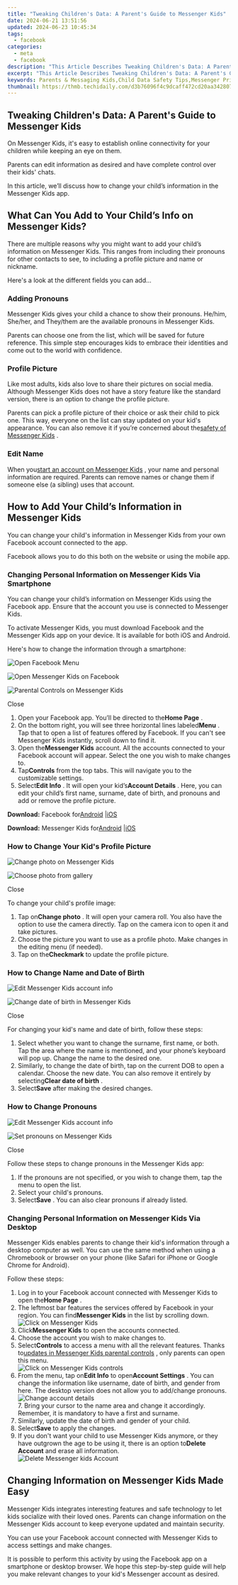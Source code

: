 ```yaml
---
title: "Tweaking Children's Data: A Parent's Guide to Messenger Kids"
date: 2024-06-21 13:51:56
updated: 2024-06-23 10:45:34
tags:
  - facebook
categories:
  - meta
  - facebook
description: "This Article Describes Tweaking Children's Data: A Parent's Guide to Messenger Kids"
excerpt: "This Article Describes Tweaking Children's Data: A Parent's Guide to Messenger Kids"
keywords: Parents & Messaging Kids,Child Data Safety Tips,Messenger Privacy for Children,Guarding Kids Online Data,Safe Messaging Apps for Kids,Protecting Kids' Online Privacy,Parental Guide to Kids' Messaging
thumbnail: https://thmb.techidaily.com/d3b76096f4c9dcaff472cd20aa342807816191e8da2710c62b22806e55635c8b.jpg
---
```


## Tweaking Children's Data: A Parent's Guide to Messenger Kids

 On Messenger Kids, it's easy to establish online connectivity for your children while keeping an eye on them.

 Parents can edit information as desired and have complete control over their kids' chats.

 In this article, we’ll discuss how to change your child’s information in the Messenger Kids app.

## What Can You Add to Your Child’s Info on Messenger Kids?

 There are multiple reasons why you might want to add your child’s information on Messenger Kids. This ranges from including their pronouns for other contacts to see, to including a profile picture and name or nickname.

Here's a look at the different fields you can add...

### Adding Pronouns

 Messenger Kids gives your child a chance to show their pronouns. He/him, She/her, and They/them are the available pronouns in Messenger Kids.

 Parents can choose one from the list, which will be saved for future reference. This simple step encourages kids to embrace their identities and come out to the world with confidence.

### Profile Picture

 Like most adults, kids also love to share their pictures on social media. Although Messenger Kids does not have a story feature like the standard version, there is an option to change the profile picture.

 Parents can pick a profile picture of their choice or ask their child to pick one. This way, everyone on the list can stay updated on your kid's appearance. You can also remove it if you’re concerned about the[safety of Messenger Kids](https://www.makeuseof.com/is-messenger-kids-safe-children/) .

### Edit Name

 When you[start an account on Messenger Kids](https://www.makeuseof.com/learn-to-use-facebook-messenger-kids/) , your name and personal information are required. Parents can remove names or change them if someone else (a sibling) uses that account.

## How to Add Your Child’s Information in Messenger Kids

 You can change your child's information in Messenger Kids from your own Facebook account connected to the app.

 Facebook allows you to do this both on the website or using the mobile app.

### Changing Personal Information on Messenger Kids Via Smartphone

 You can change your child’s information on Messenger Kids using the Facebook app. Ensure that the account you use is connected to Messenger Kids.

 To activate Messenger Kids, you must download Facebook and the Messenger Kids app on your device. It is available for both iOS and Android.

Here's how to change the information through a smartphone:

![Open Facebook Menu](https://static1.makeuseofimages.com/wordpress/wp-content/uploads/2022/06/Open-Facebook-Menu-1.jpg)

![Open Messenger Kids on Facebook](https://static1.makeuseofimages.com/wordpress/wp-content/uploads/2022/06/Open-Messenger-Kids-on-Facebook-1.jpg)

![Parental Controls on Messenger Kids](https://static1.makeuseofimages.com/wordpress/wp-content/uploads/2022/06/Parental-Controls-on-Messenger-Kids-1.jpg)

Close

1. Open your Facebook app. You’ll be directed to the**Home Page** .
2. On the bottom right, you will see three horizontal lines labeled**Menu** . Tap that to open a list of features offered by Facebook. If you can't see Messenger Kids instantly, scroll down to find it.
3. Open the**Messenger Kids** account. All the accounts connected to your Facebook account will appear. Select the one you wish to make changes to.
4. Tap**Controls** from the top tabs. This will navigate you to the customizable settings.
5. Select**Edit Info** . It will open your kid’s**Account Details** . Here, you can edit your child’s first name, surname, date of birth, and pronouns and add or remove the profile picture.

**Download:** Facebook for[Android](https://www.anrdoezrs.net/links/7251228/type/dlg/sid/UUmuoUeUpU2012911/https://play.google.com/store/apps/details?id=com.facebook.katana&hl=en&gl=US) |[iOS](https://apps.apple.com/us/app/facebook/id284882215)

**Download:** Messenger Kids for[Android](https://www.anrdoezrs.net/links/7251228/type/dlg/sid/UUmuoUeUpU2012911/https://play.google.com/store/apps/details?id=com.facebook.talk&hl=en&gl=US) |[iOS](https://apps.apple.com/us/app/messenger-kids/id1285713171)

### How to Change Your Kid's Profile Picture

![Change photo on Messenger Kids](https://static1.makeuseofimages.com/wordpress/wp-content/uploads/2022/06/Change-photo-on-Messenger-Kids.jpg)

![Choose photo from gallery](https://static1.makeuseofimages.com/wordpress/wp-content/uploads/2022/06/Choose-photo-from-gallery.jpg)

Close

To change your child's profile image:

1. Tap on**Change photo** . It will open your camera roll. You also have the option to use the camera directly. Tap on the camera icon to open it and take pictures.
2. Choose the picture you want to use as a profile photo. Make changes in the editing menu (if needed).
3. Tap on the**Checkmark** to update the profile picture.

### How to Change Name and Date of Birth

![Edit Messenger Kids account info](https://static1.makeuseofimages.com/wordpress/wp-content/uploads/2022/06/Edit-Messenger-Kids-account-info.jpg)

![Change date of birth in Messenger Kids](https://static1.makeuseofimages.com/wordpress/wp-content/uploads/2022/06/Change-date-of-birth-in-Messenger-Kids.jpg)

Close

 For changing your kid's name and date of birth, follow these steps:

1. Select whether you want to change the surname, first name, or both. Tap the area where the name is mentioned, and your phone’s keyboard will pop up. Change the name to the desired one.
2. Similarly, to change the date of birth, tap on the current DOB to open a calendar. Choose the new date. You can also remove it entirely by selecting**Clear date of birth** .
3. Select**Save** after making the desired changes.

### How to Change Pronouns

![Edit Messenger Kids account info](https://static1.makeuseofimages.com/wordpress/wp-content/uploads/2022/06/Edit-Messenger-Kids-account-info-1.jpg)

![Set pronouns on Messenger Kids](https://static1.makeuseofimages.com/wordpress/wp-content/uploads/2022/06/Set-pronouns-on-Messenger-Kids.jpg)

Close

Follow these steps to change pronouns in the Messenger Kids app:

1. If the pronouns are not specified, or you wish to change them, tap the menu to open the list.
2. Select your child's pronouns.
3. Select**Save** . You can also clear pronouns if already listed.

### Changing Personal Information on Messenger Kids Via Desktop

 Messenger Kids enables parents to change their kid's information through a desktop computer as well. You can use the same method when using a Chromebook or browser on your phone (like Safari for iPhone or Google Chrome for Android).

Follow these steps:

1. Log in to your Facebook account connected with Messenger Kids to open the**Home Page** .
2. The leftmost bar features the services offered by Facebook in your region. You can find**Messenger Kids** in the list by scrolling down.  
![Click on Messenger Kids](https://static1.makeuseofimages.com/wordpress/wp-content/uploads/2022/06/Click-on-Messenger-Kids.jpg)
3. Click**Messenger Kids** to open the accounts connected.
4. Choose the account you wish to make changes to.
5. Select**Controls** to access a menu with all the relevant features. Thanks to[updates in Messenger Kids parental controls](https://www.makeuseof.com/tag/facebook-messenger-kids-parental-controls/) , only parents can open this menu.  
![Click on Messenger Kids controls](https://static1.makeuseofimages.com/wordpress/wp-content/uploads/2022/06/Click-on-Messenger-Kids-controls.jpg)
6. From the menu, tap on**Edit Info** to open**Account Settings** . You can change the information like username, date of birth, and gender from here. The desktop version does not allow you to add/change pronouns.  
![Change account details](https://static1.makeuseofimages.com/wordpress/wp-content/uploads/2022/06/Change-account-settings.jpg)  
 7\. Bring your cursor to the name area and change it accordingly. Remember, it is mandatory to have a first and surname.
7. Similarly, update the date of birth and gender of your child.
8. Select**Save** to apply the changes.
9. If you don't want your child to use Messenger Kids anymore, or they have outgrown the age to be using it, there is an option to**Delete Account** and erase all information.  
![Delete Messenger kids Account](https://static1.makeuseofimages.com/wordpress/wp-content/uploads/2022/06/Delete-Messenger-kids-Account.jpg)

## Changing Information on Messenger Kids Made Easy

 Messenger Kids integrates interesting features and safe technology to let kids socialize with their loved ones. Parents can change information on the Messenger Kids account to keep everyone updated and maintain security.

 You can use your Facebook account connected with Messenger Kids to access settings and make changes.

 It is possible to perform this activity by using the Facebook app on a smartphone or desktop browser. We hope this step-by-step guide will help you make relevant changes to your kid's Messenger account as desired.


<ins class="adsbygoogle"
     style="display:block"
     data-ad-format="autorelaxed"
     data-ad-client="ca-pub-7571918770474297"
     data-ad-slot="1223367746"></ins>



<ins class="adsbygoogle"
     style="display:block"
     data-ad-client="ca-pub-7571918770474297"
     data-ad-slot="8358498916"
     data-ad-format="auto"
     data-full-width-responsive="true"></ins>
